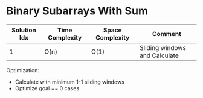 # Binary Subarrays With Sum

| Solution Idx | Time Complexity | Space Complexity | Comment                       |
| ------------ | --------------- | ---------------- | ----------------------------- |
| 1            | O(n)            | O(1)             | Sliding windows and Calculate |

Optimization:

- Calculate with minimum 1-1 sliding windows
- Optimize goal == 0 cases
